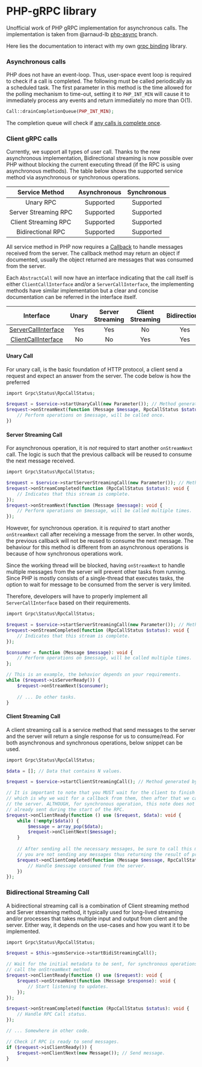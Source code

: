 # PHP-gRPC library

Unofficial work of PHP gRPC implementation for asynchronous calls. The implementation is taken from
@arnaud-lb [php-async](https://github.com/arnaud-lb/grpc/tree/php-async) branch.

Here lies the documentation to interact with my own [grpc binding](https://github.com/larryTheCoder/php-grpc) library.

### Asynchronous calls

PHP does not have an event-loop. Thus, user-space event loop is required to check if a call is completed. The following
must be called periodically as
a scheduled task. The first parameter in this method is the time allowed for the polling mechanism to time-out, setting
it to `PHP_INT_MIN` will cause
it to immediately process any events and return immediately no more than O(1).

```php
Call::drainCompletionQueue(PHP_INT_MIN);
```

The completion queue will check
if [any calls is complete once](https://github.com/larryTheCoder/php-grpc/blob/main/src/completion_queue.c#L49-L76).

### Client gRPC calls

Currently, we support all types of user call. Thanks to the new asynchronous implementation, Bidirectional streaming is 
now possible over PHP without blocking the current executing thread (if the RPC is using asynchronous methods). The table
below shows the supported service method via asynchronous or synchronous operations.

|     Service Method     |  Asynchronous  |  Synchronous  |
|:----------------------:|:--------------:|:-------------:|
|       Unary RPC        |   Supported    |   Supported   |
|  Server Streaming RPC  |   Supported    |   Supported   |
|  Client Streaming RPC  |   Supported    |   Supported   |
|   Bidirectional RPC    |   Supported    |   Supported   |

All service method in PHP now requires a [Callback](https://www.php.net/manual/en/language.types.callable.php) to handle
messages received from the server. The callback method may return an object if documented, usually the object returned are
messages that was consumed from the server.

Each `AbstractCall` will now have an interface indicating that the call itself is either `ClientCallInterface` and/or a 
`ServerCallInterface`, the implementing methods have similar implementation but a clear and concise documentation can be
referred in the interface itself.

|                                                      Interface                                                      | Unary | Server Streaming | Client Streaming | Bidirectional |
|:-------------------------------------------------------------------------------------------------------------------:|:-----:|:----------------:|:----------------:|:-------------:|
| [ServerCallInterface](https://github.com/larryTheCoder/php-grpc-library/blob/main/src/Call/ServerCallInterface.php) |  Yes  |       Yes        |        No        |      Yes      |
| [ClientCallInterface](https://github.com/larryTheCoder/php-grpc-library/blob/main/src/Call/ClientCallInterface.php) |  No   |        No        |       Yes        |      Yes      |

#### Unary Call
For unary call, is the basic foundation of HTTP protocol, a client send a request and expect an answer from the server.
The code below is how the preferred

```php
import Grpc\Status\RpcCallStatus;

$request = $service->startUnaryCall(new Parameter()); // Method generated by grpc
$request->onStreamNext(function (Message $message, RpcCallStatus $status): void {
    // Perform operations on $message, will be called once.
})
```

#### Server Streaming Call
For asynchronous operation, it is *not* required to start another `onStreamNext` call. The logic is such that
the previous callback will be reused to consume the next message received.

```php
import Grpc\Status\RpcCallStatus;

$request = $service->startServerStreamingCall(new Parameter()); // Method generated by grpc
$request->onStreamCompleted(function (RpcCallStatus $status): void {
    // Indicates that this stream is complete.
});
$request->onStreamNext(function (Message $message): void {
    // Perform operations on $message, will be called multiple times.
});
```
However, for synchronous operation. it is *required* to start another `onStreamNext` call after receiving a message
from the server. In other words, the previous callback will not be reused to consume the next message. The behaviour for 
this method is different from an asynchronous operations is because of how synchronous operations work.

Since the working thread will be blocked, having `onStreamNext` to handle multiple messages from the server will prevent
other tasks from running. Since PHP is mostly consists of a single-thread that executes tasks, the option to wait for message
to be consumed from the server is very limited.

Therefore, developers will have to properly implement all `ServerCallInterface` based on their requirements.

```php
import Grpc\Status\RpcCallStatus;

$request = $service->startServerStreamingCall(new Parameter()); // Method generated by grpc
$request->onStreamCompleted(function (RpcCallStatus $status): void {
    // Indicates that this stream is complete.
});

$consumer = function (Message $message): void {
    // Perform operations on $message, will be called multiple times.
};

// This is an example, the behavior depends on your requirements.
while ($request->isServerReady()) {
    $request->onStreamNext($consumer);
    
    // ... Do other tasks.
}
```

#### Client Streaming Call
A client streaming call is a service method that send messages to the server and the server will return a single response
for us to consume/read. For both asynchronous and synchronous operations, below snippet can be used.

```php
import Grpc\Status\RpcCallStatus;

$data = []; // Data that contains N values.

$request = $service->startClientStreamingCall(); // Method generated by grpc

// It is important to note that you MUST wait for the client to finish sending the initial metadata to the server,
// which is why we wait for a callback from them, then after that we can finally start sending the messages to
// the server. ALTHOUGH, for synchronous operation, this note does not apply because the initial metadata was
// already sent during the start of the RPC.
$request->onClientReady(function () use ($request, $data): void {
    while (!empty($data)) {
        $message = array_pop($data);
        $request->onClientNext($message);
    }
    
    // After sending all the necessary messages, be sure to call this method so that the server knows that
    // you are not sending any messages thus returning the result of processing the given messages from the server.
    $request->onClientCompleted(function (Message $message, RpcCallStatus $status) {
        // Handle $message consumed from the server.
    })
});
```

### Bidirectional Streaming Call
A bidirectional streaming call is a combination of Client streaming method and Server streaming method, it typically
used for long-lived streaming and/or processes that takes multiple input and output from client and the server. Either
way, it depends on the use-cases and how you want it to be implemented.

```php
import Grpc\Status\RpcCallStatus;

$request = $this->gsmsService->startBidiStreamingCall();

// Wait for the initial metadata to be sent, for synchronous operations, this does not apply and can directly
// call the onStreamNext method.
$request->onClientReady(function () use ($request): void {
    $request->onStreamNext(function (Message $response): void {
        // Start listening to updates.
    });
});

$request->onStreamCompleted(function (RpcCallStatus $status): void {
    // Handle RPC Call status.
});

// ... Somewhere in other code.

// Check if RPC is ready to send messages.
if ($request->isClientReady()) {
    $request->onClientNext(new Message()); // Send message.
}
```